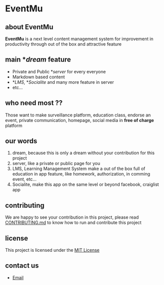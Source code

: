 # EventMu

## about EventMu

**EventMu** is a next level content management system for improvement in productivity through out of the box and attractive feature

## main \**dream* feature

- Private and Public \**server* for every everyone
- Markdown based content
- \**LMS*, \**Socialite* and many more feature in server
- etc...

## who need most ??

Those want to make surveillance platform, education class, endorse an event, private communication, homepage, social media in **free of charge** platform

## our words
1. dream, because this is only a dream without your contribution for this project
2. server, like a private or public page for you
3. LMS, Learning Management System make a out of the box full of education in app feature, like homework, authorization, in comming event, etc...
4. Socialite, make this app on the same level or beyond facebook, craiglist app

## contributing
We are happy to see your contribution in this project, please read [CONTRIBUTING.md](CONTRIBUTING.md) to know how to run and contribute this project

## license

This project is licensed under the [MIT License](LICENSE)

## contact us

- [Email](mailto:kevinalmer.bisnis@gmail.com)
